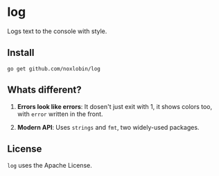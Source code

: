 # log

Logs text to the console with style.

## Install

```
go get github.com/noxlobin/log
```

## Whats different?

1. **Errors look like errors**: It dosen't just exit with 1, it shows colors too, with `error` written in the front.

2. **Modern API**: Uses `strings` and `fmt`, two widely-used packages.

## License

`log` uses the Apache License.
